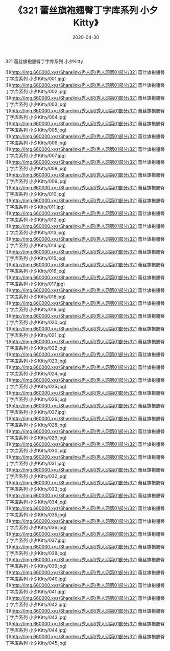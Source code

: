 ﻿---
layout: post
title:  《321 蕾丝旗袍翘臀丁字库系列 小夕Kitty》
date:   2020-04-30
img: http://img.660000.xyz/Sharelink/秀人网/秀人网第01部分/321 蕾丝旗袍翘臀丁字库系列 小夕Kitty/000.jpg
categories: [美女, 清纯, 唯美]
---

321 蕾丝旗袍翘臀丁字库系列 小夕Kitty

  ![](http://img.660000.xyz/Sharelink/秀人网/秀人网第01部分/321 蕾丝旗袍翘臀丁字库系列 小夕Kitty/001.jpg) <br> ![](http://img.660000.xyz/Sharelink/秀人网/秀人网第01部分/321 蕾丝旗袍翘臀丁字库系列 小夕Kitty/002.jpg) <br> ![](http://img.660000.xyz/Sharelink/秀人网/秀人网第01部分/321 蕾丝旗袍翘臀丁字库系列 小夕Kitty/003.jpg) <br> ![](http://img.660000.xyz/Sharelink/秀人网/秀人网第01部分/321 蕾丝旗袍翘臀丁字库系列 小夕Kitty/004.jpg) <br> ![](http://img.660000.xyz/Sharelink/秀人网/秀人网第01部分/321 蕾丝旗袍翘臀丁字库系列 小夕Kitty/005.jpg) <br> ![](http://img.660000.xyz/Sharelink/秀人网/秀人网第01部分/321 蕾丝旗袍翘臀丁字库系列 小夕Kitty/006.jpg) <br> ![](http://img.660000.xyz/Sharelink/秀人网/秀人网第01部分/321 蕾丝旗袍翘臀丁字库系列 小夕Kitty/007.jpg) <br> ![](http://img.660000.xyz/Sharelink/秀人网/秀人网第01部分/321 蕾丝旗袍翘臀丁字库系列 小夕Kitty/008.jpg) <br> ![](http://img.660000.xyz/Sharelink/秀人网/秀人网第01部分/321 蕾丝旗袍翘臀丁字库系列 小夕Kitty/009.jpg) <br> ![](http://img.660000.xyz/Sharelink/秀人网/秀人网第01部分/321 蕾丝旗袍翘臀丁字库系列 小夕Kitty/010.jpg) <br> ![](http://img.660000.xyz/Sharelink/秀人网/秀人网第01部分/321 蕾丝旗袍翘臀丁字库系列 小夕Kitty/011.jpg) <br> ![](http://img.660000.xyz/Sharelink/秀人网/秀人网第01部分/321 蕾丝旗袍翘臀丁字库系列 小夕Kitty/012.jpg) <br> ![](http://img.660000.xyz/Sharelink/秀人网/秀人网第01部分/321 蕾丝旗袍翘臀丁字库系列 小夕Kitty/013.jpg) <br> ![](http://img.660000.xyz/Sharelink/秀人网/秀人网第01部分/321 蕾丝旗袍翘臀丁字库系列 小夕Kitty/014.jpg) <br> ![](http://img.660000.xyz/Sharelink/秀人网/秀人网第01部分/321 蕾丝旗袍翘臀丁字库系列 小夕Kitty/015.jpg) <br> ![](http://img.660000.xyz/Sharelink/秀人网/秀人网第01部分/321 蕾丝旗袍翘臀丁字库系列 小夕Kitty/016.jpg) <br> ![](http://img.660000.xyz/Sharelink/秀人网/秀人网第01部分/321 蕾丝旗袍翘臀丁字库系列 小夕Kitty/017.jpg) <br> ![](http://img.660000.xyz/Sharelink/秀人网/秀人网第01部分/321 蕾丝旗袍翘臀丁字库系列 小夕Kitty/018.jpg) <br> ![](http://img.660000.xyz/Sharelink/秀人网/秀人网第01部分/321 蕾丝旗袍翘臀丁字库系列 小夕Kitty/019.jpg) <br> ![](http://img.660000.xyz/Sharelink/秀人网/秀人网第01部分/321 蕾丝旗袍翘臀丁字库系列 小夕Kitty/020.jpg) <br> ![](http://img.660000.xyz/Sharelink/秀人网/秀人网第01部分/321 蕾丝旗袍翘臀丁字库系列 小夕Kitty/021.jpg) <br> ![](http://img.660000.xyz/Sharelink/秀人网/秀人网第01部分/321 蕾丝旗袍翘臀丁字库系列 小夕Kitty/022.jpg) <br> ![](http://img.660000.xyz/Sharelink/秀人网/秀人网第01部分/321 蕾丝旗袍翘臀丁字库系列 小夕Kitty/023.jpg) <br> ![](http://img.660000.xyz/Sharelink/秀人网/秀人网第01部分/321 蕾丝旗袍翘臀丁字库系列 小夕Kitty/024.jpg) <br> ![](http://img.660000.xyz/Sharelink/秀人网/秀人网第01部分/321 蕾丝旗袍翘臀丁字库系列 小夕Kitty/025.jpg) <br> ![](http://img.660000.xyz/Sharelink/秀人网/秀人网第01部分/321 蕾丝旗袍翘臀丁字库系列 小夕Kitty/026.jpg) <br> ![](http://img.660000.xyz/Sharelink/秀人网/秀人网第01部分/321 蕾丝旗袍翘臀丁字库系列 小夕Kitty/027.jpg) <br> ![](http://img.660000.xyz/Sharelink/秀人网/秀人网第01部分/321 蕾丝旗袍翘臀丁字库系列 小夕Kitty/028.jpg) <br> ![](http://img.660000.xyz/Sharelink/秀人网/秀人网第01部分/321 蕾丝旗袍翘臀丁字库系列 小夕Kitty/029.jpg) <br> ![](http://img.660000.xyz/Sharelink/秀人网/秀人网第01部分/321 蕾丝旗袍翘臀丁字库系列 小夕Kitty/030.jpg) <br> ![](http://img.660000.xyz/Sharelink/秀人网/秀人网第01部分/321 蕾丝旗袍翘臀丁字库系列 小夕Kitty/031.jpg) <br> ![](http://img.660000.xyz/Sharelink/秀人网/秀人网第01部分/321 蕾丝旗袍翘臀丁字库系列 小夕Kitty/032.jpg) <br> ![](http://img.660000.xyz/Sharelink/秀人网/秀人网第01部分/321 蕾丝旗袍翘臀丁字库系列 小夕Kitty/033.jpg) <br> ![](http://img.660000.xyz/Sharelink/秀人网/秀人网第01部分/321 蕾丝旗袍翘臀丁字库系列 小夕Kitty/034.jpg) <br> ![](http://img.660000.xyz/Sharelink/秀人网/秀人网第01部分/321 蕾丝旗袍翘臀丁字库系列 小夕Kitty/035.jpg) <br> ![](http://img.660000.xyz/Sharelink/秀人网/秀人网第01部分/321 蕾丝旗袍翘臀丁字库系列 小夕Kitty/036.jpg) <br> ![](http://img.660000.xyz/Sharelink/秀人网/秀人网第01部分/321 蕾丝旗袍翘臀丁字库系列 小夕Kitty/037.jpg) <br> ![](http://img.660000.xyz/Sharelink/秀人网/秀人网第01部分/321 蕾丝旗袍翘臀丁字库系列 小夕Kitty/038.jpg) <br> ![](http://img.660000.xyz/Sharelink/秀人网/秀人网第01部分/321 蕾丝旗袍翘臀丁字库系列 小夕Kitty/039.jpg) <br> ![](http://img.660000.xyz/Sharelink/秀人网/秀人网第01部分/321 蕾丝旗袍翘臀丁字库系列 小夕Kitty/040.jpg) <br> ![](http://img.660000.xyz/Sharelink/秀人网/秀人网第01部分/321 蕾丝旗袍翘臀丁字库系列 小夕Kitty/041.jpg) <br> ![](http://img.660000.xyz/Sharelink/秀人网/秀人网第01部分/321 蕾丝旗袍翘臀丁字库系列 小夕Kitty/042.jpg) <br> ![](http://img.660000.xyz/Sharelink/秀人网/秀人网第01部分/321 蕾丝旗袍翘臀丁字库系列 小夕Kitty/043.jpg) <br> ![](http://img.660000.xyz/Sharelink/秀人网/秀人网第01部分/321 蕾丝旗袍翘臀丁字库系列 小夕Kitty/044.jpg) <br> ![](http://img.660000.xyz/Sharelink/秀人网/秀人网第01部分/321 蕾丝旗袍翘臀丁字库系列 小夕Kitty/045.jpg) <br>